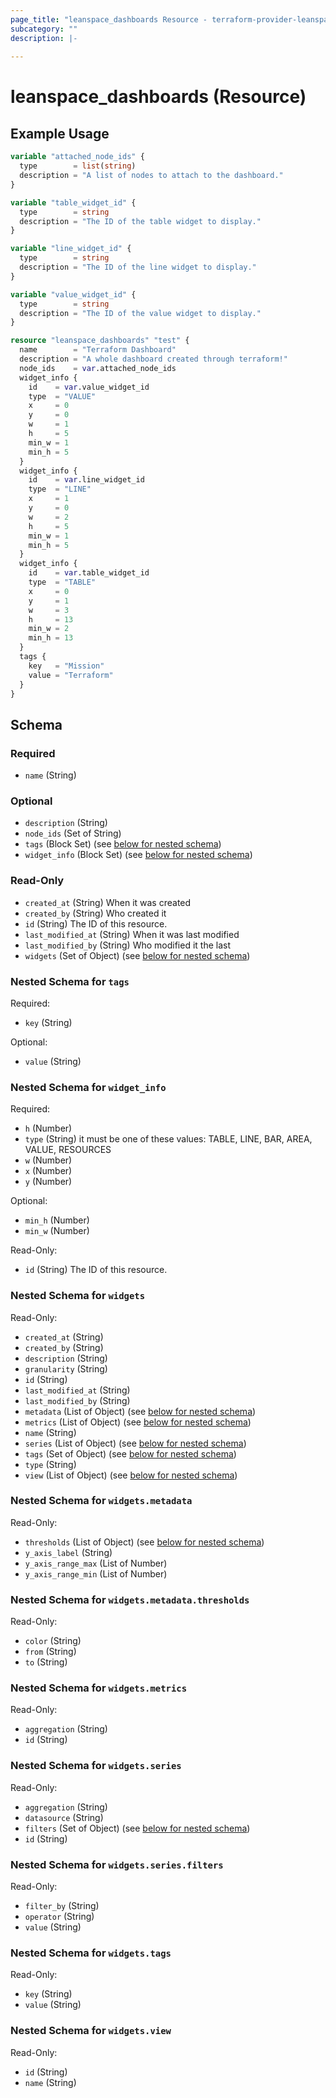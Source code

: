 ```yaml
---
page_title: "leanspace_dashboards Resource - terraform-provider-leanspace"
subcategory: ""
description: |-
  
---
```


# leanspace_dashboards (Resource)



## Example Usage

```terraform
variable "attached_node_ids" {
  type        = list(string)
  description = "A list of nodes to attach to the dashboard."
}

variable "table_widget_id" {
  type        = string
  description = "The ID of the table widget to display."
}

variable "line_widget_id" {
  type        = string
  description = "The ID of the line widget to display."
}

variable "value_widget_id" {
  type        = string
  description = "The ID of the value widget to display."
}

resource "leanspace_dashboards" "test" {
  name        = "Terraform Dashboard"
  description = "A whole dashboard created through terraform!"
  node_ids    = var.attached_node_ids
  widget_info {
    id    = var.value_widget_id
    type  = "VALUE"
    x     = 0
    y     = 0
    w     = 1
    h     = 5
    min_w = 1
    min_h = 5
  }
  widget_info {
    id    = var.line_widget_id
    type  = "LINE"
    x     = 1
    y     = 0
    w     = 2
    h     = 5
    min_w = 1
    min_h = 5
  }
  widget_info {
    id    = var.table_widget_id
    type  = "TABLE"
    x     = 0
    y     = 1
    w     = 3
    h     = 13
    min_w = 2
    min_h = 13
  }
  tags {
    key   = "Mission"
    value = "Terraform"
  }
}
```

<!-- schema generated by tfplugindocs -->
## Schema

### Required

- `name` (String)

### Optional

- `description` (String)
- `node_ids` (Set of String)
- `tags` (Block Set) (see [below for nested schema](#nestedblock--tags))
- `widget_info` (Block Set) (see [below for nested schema](#nestedblock--widget_info))

### Read-Only

- `created_at` (String) When it was created
- `created_by` (String) Who created it
- `id` (String) The ID of this resource.
- `last_modified_at` (String) When it was last modified
- `last_modified_by` (String) Who modified it the last
- `widgets` (Set of Object) (see [below for nested schema](#nestedatt--widgets))

<a id="nestedblock--tags"></a>
### Nested Schema for `tags`

Required:

- `key` (String)

Optional:

- `value` (String)


<a id="nestedblock--widget_info"></a>
### Nested Schema for `widget_info`

Required:

- `h` (Number)
- `type` (String) it must be one of these values: TABLE, LINE, BAR, AREA, VALUE, RESOURCES
- `w` (Number)
- `x` (Number)
- `y` (Number)

Optional:

- `min_h` (Number)
- `min_w` (Number)

Read-Only:

- `id` (String) The ID of this resource.


<a id="nestedatt--widgets"></a>
### Nested Schema for `widgets`

Read-Only:

- `created_at` (String)
- `created_by` (String)
- `description` (String)
- `granularity` (String)
- `id` (String)
- `last_modified_at` (String)
- `last_modified_by` (String)
- `metadata` (List of Object) (see [below for nested schema](#nestedobjatt--widgets--metadata))
- `metrics` (List of Object) (see [below for nested schema](#nestedobjatt--widgets--metrics))
- `name` (String)
- `series` (List of Object) (see [below for nested schema](#nestedobjatt--widgets--series))
- `tags` (Set of Object) (see [below for nested schema](#nestedobjatt--widgets--tags))
- `type` (String)
- `view` (List of Object) (see [below for nested schema](#nestedobjatt--widgets--view))

<a id="nestedobjatt--widgets--metadata"></a>
### Nested Schema for `widgets.metadata`

Read-Only:

- `thresholds` (List of Object) (see [below for nested schema](#nestedobjatt--widgets--metadata--thresholds))
- `y_axis_label` (String)
- `y_axis_range_max` (List of Number)
- `y_axis_range_min` (List of Number)

<a id="nestedobjatt--widgets--metadata--thresholds"></a>
### Nested Schema for `widgets.metadata.thresholds`

Read-Only:

- `color` (String)
- `from` (String)
- `to` (String)



<a id="nestedobjatt--widgets--metrics"></a>
### Nested Schema for `widgets.metrics`

Read-Only:

- `aggregation` (String)
- `id` (String)


<a id="nestedobjatt--widgets--series"></a>
### Nested Schema for `widgets.series`

Read-Only:

- `aggregation` (String)
- `datasource` (String)
- `filters` (Set of Object) (see [below for nested schema](#nestedobjatt--widgets--series--filters))
- `id` (String)

<a id="nestedobjatt--widgets--series--filters"></a>
### Nested Schema for `widgets.series.filters`

Read-Only:

- `filter_by` (String)
- `operator` (String)
- `value` (String)



<a id="nestedobjatt--widgets--tags"></a>
### Nested Schema for `widgets.tags`

Read-Only:

- `key` (String)
- `value` (String)


<a id="nestedobjatt--widgets--view"></a>
### Nested Schema for `widgets.view`

Read-Only:

- `id` (String)
- `name` (String)
